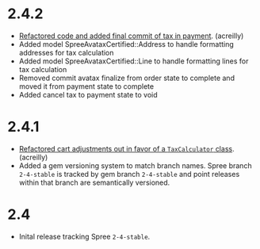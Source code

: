 # 2.4.2
- [Refactored code and added final commit of tax in payment](https://github.com/railsdog/spree_avatax_certified/pull/57). (acreilly)
- Added model SpreeAvataxCertified::Address to handle formatting addresses for tax calculation
- Added model SpreeAvataxCertified::Line to handle formatting lines for tax calculation
- Removed commit avatax finalize from order state to complete and moved it from payment state to complete
- Added cancel tax to payment state to void

# 2.4.1

- [Refactored cart adjustments out in favor of a `TaxCalculator` class](https://github.com/railsdog/spree_avatax_certified/pull/45). (acreilly)
- Added a gem versioning system to match branch names.  Spree branch `2-4-stable` is tracked by gem branch `2-4-stable` and point releases within that branch are semantically versioned.

# 2.4

- Inital release tracking Spree `2-4-stable`.
